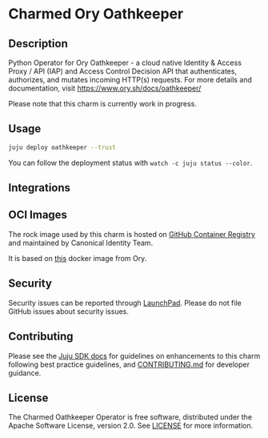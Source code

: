 # Charmed Ory Oathkeeper

## Description

Python Operator for Ory Oathkeeper - a cloud native Identity & Access Proxy / API (IAP) and Access Control Decision API that authenticates, authorizes, and mutates incoming HTTP(s) requests. For more details and documentation, visit https://www.ory.sh/docs/oathkeeper/

Please note that this charm is currently work in progress.

## Usage

```bash
juju deploy oathkeeper --trust
```

You can follow the deployment status with `watch -c juju status --color`.

## Integrations

<!-- TODO: Expand once integrations are in place -->

## OCI Images

The rock image used by this charm is hosted on [GitHub Container Registry](https://ghcr.io/canonical/oathkeeper) and maintained by Canonical Identity Team.

It is based on [this](https://hub.docker.com/r/oryd/oathkeeper) docker image from Ory.

## Security

Security issues can be reported through [LaunchPad](https://wiki.ubuntu.com/DebuggingSecurity#How%20to%20File). Please do not file GitHub issues about security issues.

## Contributing

Please see the [Juju SDK docs](https://juju.is/docs/sdk) for guidelines on enhancements to this
charm following best practice guidelines, and
[CONTRIBUTING.md](https://github.com/canonical/oathkeeper-operator/blob/main/CONTRIBUTING.md) for developer guidance.

## License

The Charmed Oathkeeper Operator is free software, distributed under the Apache Software License, version 2.0. See [LICENSE](https://github.com/canonical/oathkeeper-operator/blob/main/LICENSE) for more information.

